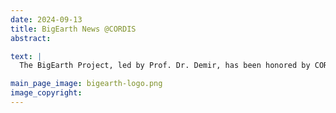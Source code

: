 ```yaml
---
date: 2024-09-13
title: BigEarth News @CORDIS
abstract:

text: |
  The BigEarth Project, led by Prof. Dr. Demir, has been honored by CORDIS for advancing AI in remote sensing image search and retrieval. For details, visit <a href="https://cordis.europa.eu/article/id/453233-leveraging-satellite-data-with-the-help-of-ai" target="_blank">cordis.europa.eu</a>.

main_page_image: bigearth-logo.png
image_copyright:
---
```

